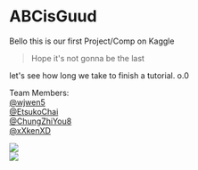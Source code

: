 # ABCisGuud

Bello this is our first Project/Comp on Kaggle  

> Hope it's not gonna be the last

let's see how long we take to finish a tutorial. o.0

Team Members:  
[@wjwen5](https://github.com/wjwen5)  
[@EtsukoChai](https://github.com/EtsukoChai)  
[@ChungZhiYou8](https://github.com/ChungZhiYou8)  
[@xXkenXD](https://github.com/xXkenXD) 

![](https://media.giphy.com/media/LmNwrBhejkK9EFP504/giphy.gif)  
![](https://media.giphy.com/media/lL8SMB43dB9w8yoU7v/giphy.gif)

